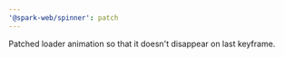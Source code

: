 ```yaml
---
'@spark-web/spinner': patch
---
```


Patched loader animation so that it doesn't disappear on last keyframe.
